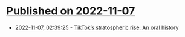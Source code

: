 # [Published on 2022-11-07](index.md)

* [2022-11-07, 02:39:25](https://news.ycombinator.com/item?id=33500447) - [TikTok’s stratospheric rise: An oral history](https://www.wsj.com/articles/tiktoks-stratospheric-rise-an-oral-history-11667599696)
